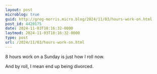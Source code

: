 ```yaml
---
layout: post
microblog: true
guid: http://greg-morris.micro.blog/2024/11/03/hours-work-on.html
post_id: 4420175
date: 2024-11-03T18:16:32-0000
lastmod: 2024-11-03T18:16:32-0000
type: post
url: /2024/11/03/hours-work-on.html
---
```

8 hours work on a Sunday is just how I roll now. 

And by roll, I mean end up being divorced. 

